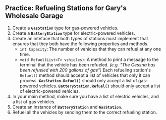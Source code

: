 ## Practice: Refueling Stations for Gary's Wholesale Garage

1. Create a **`GasStation`** type for gas-powered vehicles.
1. Create a **`BatteryStation`** type for electric-powered vehicles.
1. Create an inteface that both types of stations must implement that ensures that they both have the following properties and methods.
    * `int Capacity`: The number of vehicles that they can refuel at any one time.
    * `void Refuel(List<T> vehicles)`: A method to print a message to the terminal that the vehicle has been refueled. _(e.g. "The Cessna has been refueled with 200 gallons of gas")_ Each refueling station's `Refuel()` method should accept a list of vehicles that only it can process. **`GasStation.Refuel()`** should only accept a list of gas-powered vehicles. **`BatteryStation.Refuel()`** should only accept a list of electric-powered vehicles.
1. In your main method, make sure you have a list of electric vehicles, and a list of gas vehicles.
1. Create an instance of **`BatteryStation`** and **`GasStation`**.
1. Refuel all the vehicles by sending them to the correct refueling station.